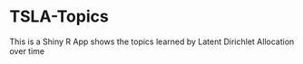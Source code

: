 # TSLA-Topics

This is a Shiny R App shows the topics learned by Latent Dirichlet Allocation over time
